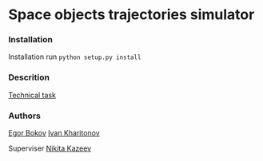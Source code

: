 # Space objects trajectories simulator


### Installation
Installation 
run ```python setup.py install```

### Descrition
[Technical task](https://docs.google.com/presentation/d/1J1nNk8MCV4OwYad05VM-CzbRVBfkt3JQj_L3rKy7LtE/edit?usp=sharing)


### Authors
[Egor Bokov](https://github.com/bokoveg)
[Ivan Kharitonov](https://github.com/bokoveg)

Superviser [Nikita Kazeev](https://github.com/kazeevn)